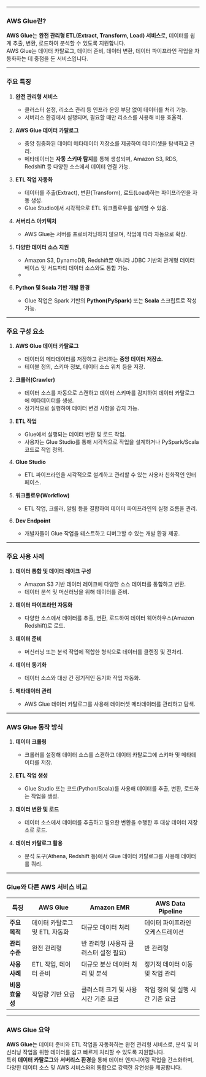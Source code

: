 

----

### AWS Glue란?

**AWS Glue**는 **완전 관리형 ETL(Extract, Transform, Load) 서비스**로, 데이터를 쉽게 추출, 변환, 로드하여 분석할 수 있도록 지원합니다.  
AWS Glue는 데이터 카탈로그, 데이터 준비, 데이터 변환, 데이터 파이프라인 작업을 자동화하는 데 중점을 둔 서비스입니다.

---

### 주요 특징

1. **완전 관리형 서비스**
    
    - 클러스터 설정, 리소스 관리 등 인프라 운영 부담 없이 데이터를 처리 가능.
    - 서버리스 환경에서 실행되며, 필요할 때만 리소스를 사용해 비용 효율적.
2. **AWS Glue 데이터 카탈로그**
    
    - 중앙 집중화된 데이터 메타데이터 저장소를 제공하여 데이터셋을 탐색하고 관리.
    - 메타데이터는 **자동 스키마 탐지**를 통해 생성되며, Amazon S3, RDS, Redshift 등 다양한 소스에서 데이터 연결 가능.
3. **ETL 작업 자동화**
    
    - 데이터를 추출(Extract), 변환(Transform), 로드(Load)하는 파이프라인을 자동 생성.
    - Glue Studio에서 시각적으로 ETL 워크플로우를 설계할 수 있음.
4. **서버리스 아키텍처**
    
    - AWS Glue는 서버를 프로비저닝하지 않으며, 작업에 따라 자동으로 확장.
5. **다양한 데이터 소스 지원**
    
    - Amazon S3, DynamoDB, Redshift뿐 아니라 JDBC 기반의 관계형 데이터베이스 및 서드파티 데이터 소스와도 통합 가능.
    -
1. **Python 및 Scala 기반 개발 환경**
    
    - Glue 작업은 Spark 기반의 **Python(PySpark)** 또는 **Scala** 스크립트로 작성 가능.

---

### 주요 구성 요소

1. **AWS Glue 데이터 카탈로그**
    
    - 데이터의 메타데이터를 저장하고 관리하는 **중앙 데이터 저장소**.
    - 테이블 정의, 스키마 정보, 데이터 소스 위치 등을 저장.
2. **크롤러(Crawler)**
    
    - 데이터 소스를 자동으로 스캔하고 데이터 스키마를 감지하여 데이터 카탈로그에 메타데이터를 생성.
    - 정기적으로 실행하여 데이터 변경 사항을 감지 가능.
3. **ETL 작업**
    
    - Glue에서 실행되는 데이터 변환 및 로드 작업.
    - 사용자는 Glue Studio를 통해 시각적으로 작업을 설계하거나 PySpark/Scala 코드로 작업 정의.
4. **Glue Studio**
    
    - ETL 파이프라인을 시각적으로 설계하고 관리할 수 있는 사용자 친화적인 인터페이스.
5. **워크플로우(Workflow)**
    
    - ETL 작업, 크롤러, 알림 등을 결합하여 데이터 파이프라인의 실행 흐름을 관리.
6. **Dev Endpoint**
    
    - 개발자들이 Glue 작업을 테스트하고 디버그할 수 있는 개발 환경 제공.

---

### 주요 사용 사례

1. **데이터 통합 및 데이터 레이크 구성**
    
    - Amazon S3 기반 데이터 레이크에 다양한 소스 데이터를 통합하고 변환.
    - 데이터 분석 및 머신러닝을 위해 데이터를 준비.
2. **데이터 파이프라인 자동화**
    
    - 다양한 소스에서 데이터를 추출, 변환, 로드하여 데이터 웨어하우스(Amazon Redshift)로 로드.
3. **데이터 준비**
    
    - 머신러닝 또는 분석 작업에 적합한 형식으로 데이터를 클렌징 및 전처리.
4. **데이터 동기화**
    
    - 데이터 소스와 대상 간 정기적인 동기화 작업 자동화.
5. **메타데이터 관리**
    
    - AWS Glue 데이터 카탈로그를 사용해 데이터셋 메타데이터를 관리하고 탐색.

---

### AWS Glue 동작 방식

1. **데이터 크롤링**
    
    - 크롤러를 설정해 데이터 소스를 스캔하고 데이터 카탈로그에 스키마 및 메타데이터를 저장.
2. **ETL 작업 생성**
    
    - Glue Studio 또는 코드(Python/Scala)를 사용해 데이터를 추출, 변환, 로드하는 작업을 생성.
3. **데이터 변환 및 로드**
    
    - 데이터 소스에서 데이터를 추출하고 필요한 변환을 수행한 후 대상 데이터 저장소로 로드.
4. **데이터 카탈로그 활용**
    
    - 분석 도구(Athena, Redshift 등)에서 Glue 데이터 카탈로그를 사용해 데이터를 쿼리.

---

### Glue와 다른 AWS 서비스 비교

| **특징**     | **AWS Glue**       | **Amazon EMR**         | **AWS Data Pipeline** |
| ---------- | ------------------ | ---------------------- | --------------------- |
| **주요 목적**  | 데이터 카탈로그 및 ETL 자동화 | 대규모 데이터 처리             | 데이터 파이프라인 오케스트레이션     |
| **관리 수준**  | 완전 관리형             | 반 관리형 (사용자 클러스터 설정 필요) | 반 관리형                 |
| **사용 사례**  | ETL 작업, 데이터 준비     | 대규모 분산 데이터 처리 및 분석     | 정기적 데이터 이동 및 작업 관리    |
| **비용 효율성** | 작업량 기반 요금          | 클러스터 크기 및 사용 시간 기준 요금  | 작업 정의 및 실행 시간 기준 요금   |

---

### AWS Glue 요약

**AWS Glue**는 데이터 준비와 ETL 작업을 자동화하는 완전 관리형 서비스로, 분석 및 머신러닝 작업을 위한 데이터를 쉽고 빠르게 처리할 수 있도록 지원합니다.  
특히 **데이터 카탈로그**와 **서버리스 환경**을 통해 데이터 엔지니어링 작업을 간소화하며, 다양한 데이터 소스 및 AWS 서비스와의 통합으로 강력한 유연성을 제공합니다.